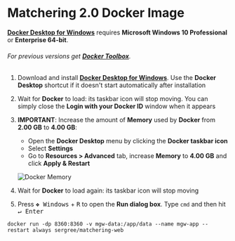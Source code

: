 # Matchering 2.0 Docker Image

**[Docker Desktop for Windows]** requires **Microsoft Windows 10 Professional** or **Enterprise 64-bit**. 

###### For previous versions get **[Docker Toolbox]**.

1. Download and install **[Docker Desktop for Windows]**. Use the **Docker Desktop** shortcut if it doesn't start automatically after installation
2. Wait for **Docker** to load: its taskbar icon will stop moving. You can simply close the **Login with your Docker ID** window when it appears
3. **IMPORTANT**: Increase the amount of **Memory** used by **Docker** from **2.00 GB** to **4.00 GB**:

   - Open the **Docker Desktop** menu by clicking the **Docker taskbar icon**
   - Select **Settings**
   - Go to **Resources > Advanced** tab, increase **Memory** to **4.00 GB** and click **Apply & Restart**
   
   ![Docker Memory](https://github.com/sergree/matchering/blob/develop/images/docker-4gb.png)
4. Wait for **Docker** to load again: its taskbar icon will stop moving
5. Press <kbd>❖ Windows</kbd> + <kbd>R</kbd> to open the **Run dialog box**. Type `cmd` and then hit <kbd>↵ Enter</kbd>

```
docker run -dp 8360:8360 -v mgw-data:/app/data --name mgw-app --restart always sergree/matchering-web
```


[Docker Desktop for Windows]: https://download.docker.com/win/stable/Docker%20Desktop%20Installer.exe
[Docker Toolbox]: https://docs.docker.com/toolbox/overview/
[oldwinlogo]: http://i.stack.imgur.com/T0oPO.png
